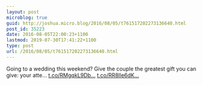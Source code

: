 ```yaml
---
layout: post
microblog: true
guid: http://joshua.micro.blog/2016/08/05/t761517202273136640.html
post_id: 35223
date: 2016-08-05T22:00:23+1100
lastmod: 2019-07-30T17:41:22+1100
type: post
url: /2016/08/05/t761517202273136640.html
---
```

Going to a wedding this weekend? Give the couple the greatest gift you can give: your atte… [t.co/RMgqkL9Db...](https://t.co/RMgqkL9Dbm) [t.co/RR8lle6dK...](https://t.co/RR8lle6dK9)
